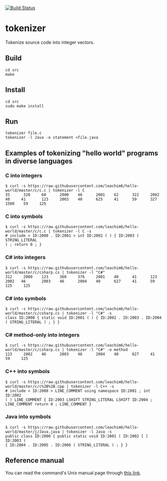 [![Build Status](https://travis-ci.org/dspinellis/tokenizer.svg?branch=master)](https://travis-ci.org/dspinellis/tokenizer)

# tokenizer

Tokenize source code into integer vectors.

## Build

```
cd src
make
```


## Install

```
cd src
sudo make install
```

## Run

```
tokenizer file.c
tokenizer -l Java -o statement <file.java
```

## Examples of tokenizing "hello world" programs in diverse languages

### C into integers

```
$ curl -s https://raw.githubusercontent.com/leachim6/hello-world/master/c/c.c | tokenizer -l C
35      320     60      2000    46      2001    62      322     2002    40     41       123     2003    40      625     41      59      327     1500    59     125
```

### C into symbols

```
$ curl -s https://raw.githubusercontent.com/leachim6/hello-world/master/c/c.c | tokenizer -l C -s
# include < ID:2000 . ID:2001 > int ID:2002 ( ) { ID:2003 ( STRING_LITERAL
) ; return 0 ; }
```

### C# into integers

```
$ curl -s https://raw.githubusercontent.com/leachim6/hello-world/master/c/csharp.cs | tokenizer -l "C#"
312     2000    123     360     376     2001    40      41      123     2002   46       2003    46      2004    40      627     41      59      125     125
```

### C# into symbols

```
$ curl -s https://raw.githubusercontent.com/leachim6/hello-world/master/c/csharp.cs | tokenizer -l "C#" -s
class ID:2000 { static void ID:2001 ( ) { ID:2002 . ID:2003 . ID:2004
( STRING_LITERAL ) ; } }
```

### C# method-only into integers

```
$ curl -s https://raw.githubusercontent.com/leachim6/hello-world/master/c/csharp.cs | tokenizer -l "C#" -o method
123     2002    46      2003    46      2004    40      627     41      59     125
```

### C++ into symbols

```
$ curl -s https://raw.githubusercontent.com/leachim6/hello-world/master/c/c%2B%2B.cpp | tokenizer -l C++ -s
# include < ID:2000 > LINE_COMMENT using namespace ID:2001 ; int ID:2002
( ) LINE_COMMENT { ID:2003 LSHIFT STRING_LITERAL LSHIFT ID:2004 ;
LINE_COMMENT return 0 ; LINE_COMMENT }
```

### Java into symbols

```
$ curl -s https://raw.githubusercontent.com/leachim6/hello-world/master/j/Java.java | tokenizer -l Java -s
public class ID:2000 { public static void ID:2001 ( ID:2002 [ ] ID:2003 )
{ ID:2004 . ID:2005 . ID:2006 ( STRING_LITERAL ) ; } }
```

## Reference manual
You can read the command's Unix manual page through [this link](https://dspinellis.github.io/manview/?src=https%3A%2F%2Fraw.githubusercontent.com%2Fdspinellis%2Ftokenizer%2Fmaster%2Fsrc%2Ftokenizer.1&name=tokenizer(1)&link=https%3A%2F%2Fgithub.com%2Fdspinellis%2tokenizer).
